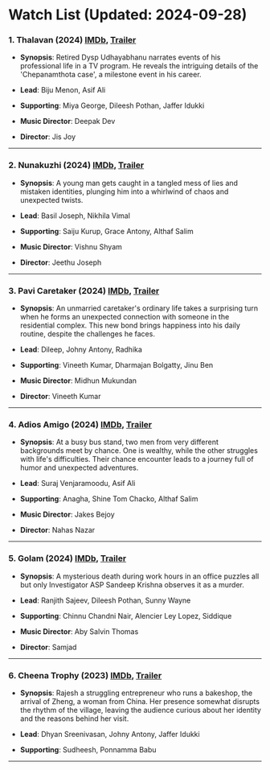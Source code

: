 # Watch List (Updated: 2024-09-28)

### 1. **Thalavan** (2024) [IMDb](https://www.imdb.com/title/tt27510257/), [Trailer](https://www.youtube.com/watch?v=jhUyy5DdUZI)

- **Synopsis**: Retired Dysp Udhayabhanu narrates events of his professional life in a TV program. He reveals the intriguing details of the 'Chepanamthota case', a milestone event in his career.

- **Lead**: Biju Menon, Asif Ali
- **Supporting**: Miya George, Dileesh Pothan, Jaffer Idukki
- **Music Director**: Deepak Dev
- **Director**: Jis Joy

---

### 2. **Nunakuzhi** (2024) [IMDb](https://www.imdb.com/title/tt29274198/), [Trailer](https://www.youtube.com/watch?v=Ek78m6BOGTQ)

- **Synopsis**: A young man gets caught in a tangled mess of lies and mistaken identities, plunging him into a whirlwind of chaos and unexpected twists.

- **Lead**: Basil Joseph, Nikhila Vimal
- **Supporting**: Saiju Kurup, Grace Antony, Althaf Salim
- **Music Director**: Vishnu Shyam
- **Director**: Jeethu Joseph

---

### 3. **Pavi Caretaker** (2024) [IMDb](https://www.imdb.com/title/tt27369385/), [Trailer](https://www.youtube.com/watch?v=tAPT0fo57Ok)

- **Synopsis**: An unmarried caretaker's ordinary life takes a surprising turn when he forms an unexpected connection with someone in the residential complex. This new bond brings happiness into his daily routine, despite the challenges he faces.

- **Lead**: Dileep, Johny Antony, Radhika
- **Supporting**: Vineeth Kumar, Dharmajan Bolgatty, Jinu Ben
- **Music Director**: Midhun Mukundan
- **Director**: Vineeth Kumar

---

### 4. **Adios Amigo** (2024) [IMDb](https://en.wikipedia.org/wiki/Adios_Amigo_%282024_film%29), [Trailer](https://www.youtube.com/watch?v=oi-ABOheUpQ)

- **Synopsis**: At a busy bus stand, two men from very different backgrounds meet by chance. One is wealthy, while the other struggles with life's difficulties. Their chance encounter leads to a journey full of humor and unexpected adventures.

- **Lead**: Suraj Venjaramoodu, Asif Ali
- **Supporting**: Anagha, Shine Tom Chacko, Althaf Salim
- **Music Director**: Jakes Bejoy
- **Director**: Nahas Nazar

---

### 5. **Golam** (2024) [IMDb](https://www.imdb.com/title/tt29272469/), [Trailer](https://www.youtube.com/watch?v=vL6l-9OqmfU)

- **Synopsis**: A mysterious death during work hours in an office puzzles all but only Investigator ASP Sandeep Krishna observes it as a murder.

- **Lead**: Ranjith Sajeev, Dileesh Pothan, Sunny Wayne
- **Supporting**: Chinnu Chandni Nair, Alencier Ley Lopez, Siddique
- **Music Director**: Aby Salvin Thomas
- **Director**: Samjad

---

### 6. **Cheena Trophy** (2023) [IMDb](https://www.imdb.com/title/tt29026239/), [Trailer](https://www.youtube.com/watch?v=hUAVJfyEia8)

- **Synopsis**: Rajesh a struggling entrepreneur who runs a bakeshop, the arrival of Zheng, a woman from China. Her presence somewhat disrupts the rhythm of the village, leaving the audience curious about her identity and the reasons behind her visit.

- **Lead**: Dhyan Sreenivasan, Johny Antony, Jaffer Idukki
- **Supporting**: Sudheesh, Ponnamma Babu

---

